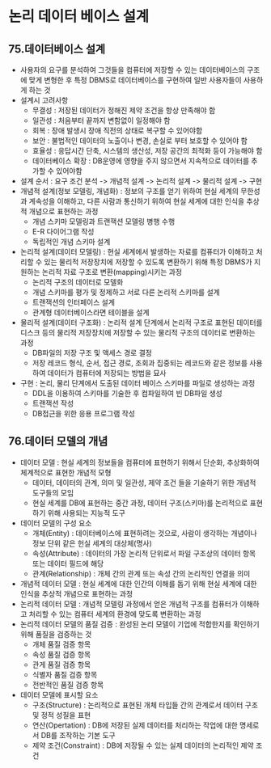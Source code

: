 # 논리 데이터 베이스 설계

## 75.데이터베이스 설계
- 사용자의 요구를 분석하여 그것들을 컴퓨터에 저장할 수 있는 데이터베이스의 구조에 맞게 변형한 후 특정 DBMS로 데이터베이스를 구현하여 일반 사용자들이 사용하게 하는 것
- 설계시 고려사항
     - 무결성 : 저장된 데이터가 정해진 제약 조건을 항상 만족해야 함
     - 일관성 : 처음부터 끝까지 변함없이 일정해야 함
     - 회복 : 장애 발생시 장애 직전의 상태로 복구할 수 있어야함
     - 보안 : 불법적인 데이터의 노출이나 변경, 손실로 부터 보호할 수 있어야 함
     - 효율성 : 응답시간 단축, 시스템의 생산성, 저장 공간의 최적화 등이 가능해야 함
     - 데이터베이스 확장 : DB운영에 영향을 주지 않으면서 지속적으로 데이터를 추가할 수 있어야함
- 설계 순서 : 요구 조건 분석 -> 개념적 설계 -> 논리적 설계 -> 물리적 설계 -> 구현
- 개념적 설계(정보 모델링, 개념화) : 정보의 구조를 얻기 위하여 현실 세계의 무한성과 계속성을 이해하고, 다른 사람과 통신하기 위하여 현실 세계에 대한 인식을 추상적 개념으로 표현하는 과정
    - 개념 스키마 모델링과 트랜잭션 모델링 병행 수행
    - E-R 다이어그램 작성
    - 독립적인 개념 스키마 설계
- 논리적 설계(데이터 모델링) : 현실 세계에서 발생하는 자료를 컴퓨터가 이해하고 처리할 수 있는 물리적 저장장치에 저장할 수 있도록 변환하기 위해 특정 DBMS가 지원하는 논리적 자료 구조로 변환(mapping)시키는 과정
    - 논리적 구조의 데이터로 모델화
    - 개념 스키마를 평가 및 정제하고 서로 다른 논리적 스키마를 설계
    - 트랜잭션의 인터페이스 설계
    - 관계형 데이터베이스라면 테이블을 설계
- 물리적 설계(데이터 구조화) : 논리적 설계 단계에서 논리적 구조로 표현된 데이터를 디스크 등의 물리적 저장장치에 저장할 수 있는 물리적 구조의 데이터로 변환하는 과정
    - DB파일의 저장 구조 및 액세스 경로 결정
    - 저장 레코드 형식, 순서, 접근 경로, 조회과 집중되는 레코드와 같은 정보를 사용하여 데이터가 컴퓨터에 저장되는 방법을 묘사
- 구현 : 논리, 물리 단계에서 도출된 데이터 베이스 스키마를 파일로 생성하는 과정
    - DDL을 이용하여 스키마를 기술한 후 컴파일하여 빈 DB파일 생성
    - 트랜잭션 작성
    - DB접근을 위한 응용 프로그램 작성



## 76.데이터 모델의 개념
- 데이터 모델 : 현실 세계의 정보들을 컴퓨터에 표현하기 위해서 단순화, 추상화하여 체계적으로 표현한 개념적 모형
    - 데이터, 데이터의 관계, 의미 및 일관성, 제약 조건 들을 기술하기 위한 개념적 도구들의 모임
    - 현실 세계를 DB에 표현하는 중간 과정, 데이터 구조(스키마)를 논리적으로 표현하기 위해 사용되는 지능적 도구
- 데이터 모델의 구성 요소
    - 개체(Entity) : 데이터베이스에 표현하려는 것으로, 사람이 생각하는 개념이나 정보 단위 같은 헌실 세계의 대상체(명사)
    - 속성(Attribute) : 데이터의 가장 논리적 단위로서 파일 구조상의 데이터 항목 또는 데이터 필드에 해당
    - 관계(Relationship) : 개체 간의 관계 또는 속성 간의 논리적인 연결을 의미
- 개념적 데이터 모델 : 현실 세계에 대한 인간의 이해를 돕기 위해 현실 세계에 대한 인식을 추상적 개념으로 표현하는 과정
- 논리적 데이터 모델 : 개념적 모델링 과정에서 얻은 개념적 구조를 컴퓨터가 이해하고 처리할 수 있는 컴퓨터 세계의 환경에 맞도록 변환하는 과정
- 논리적 데이터 모델의 품질 검증 : 완성된 논리 모델이 기업에 적합한지를 확인하기 위해 품질을 검증하는 것
    - 개체 품질 검증 항목
    - 속성 품질 검증 항목
    - 관게 품질 검증 항목
    - 식별자 품질 검증 항목
    - 전반적인 품질 검증 항목
- 데이터 모델에 표시할 요소
    - 구조(Structure) : 논리적으로 표현된 개체 타입들 간의 관계로서 데이터 구조 및 정적 성질을 표현
    - 연산(Opertation) : DB에 저장된 실제 데이터를 처리하는 작업에 대한 명세로서 DB를 조작하는 기본 도구
    - 제약 조건(Constraint) : DB에 저장될 수 있는 실제 데이터의 논리적인 제약 조건